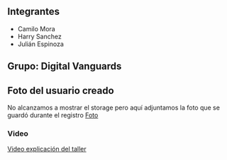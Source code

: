 ## Integrantes
- Camilo Mora
- Harry Sanchez
- Julián Espinoza
## Grupo: Digital Vanguards
## Foto del usuario creado
No alcanzamos a mostrar el storage pero aquí adjuntamos la foto que se guardó durante el registro
[Foto](https://firebasestorage.googleapis.com/v0/b/moviltaller3-39f07.appspot.com/o/3hGo5XVCNgfblk0jpSSsRYGH7aqU2.jpg?alt=media&token=74e13ef8-49e1-49b1-9eda-6e14128624c1)
### Video
[Video explicación del taller](https://www.youtube.com/watch?v=AwqL7d0p90k)
